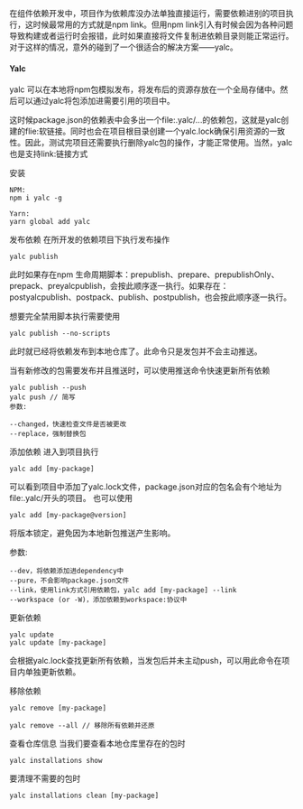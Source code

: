 在组件依赖开发中，项目作为依赖库没办法单独直接运行，需要依赖进别的项目执行，这时候最常用的方式就是npm link。但用npm link引入有时候会因为各种问题导致构建或者运行时会报错，此时如果直接将文件复制进依赖目录则能正常运行。对于这样的情况，意外的碰到了一个很适合的解决方案——yalc。

#### Yalc
yalc 可以在本地将npm包模拟发布，将发布后的资源存放在一个全局存储中。然后可以通过yalc将包添加进需要引用的项目中。

这时候package.json的依赖表中会多出一个file:.yalc/...的依赖包，这就是yalc创建的flie:软链接。同时也会在项目根目录创建一个yalc.lock确保引用资源的一致性。因此，测试完项目还需要执行删除yalc包的操作，才能正常使用。当然，yalc也是支持link:链接方式

安装
```
NPM:
npm i yalc -g

Yarn:
yarn global add yalc
```
发布依赖
在所开发的依赖项目下执行发布操作
```
yalc publish
```
此时如果存在npm 生命周期脚本：prepublish、prepare、prepublishOnly、prepack、preyalcpublish，会按此顺序逐一执行。如果存在：postyalcpublish、postpack、publish、postpublish，也会按此顺序逐一执行。

想要完全禁用脚本执行需要使用
```
yalc publish --no-scripts
```
此时就已经将依赖发布到本地仓库了。此命令只是发包并不会主动推送。

当有新修改的包需要发布并且推送时，可以使用推送命令快速更新所有依赖
```
yalc publish --push
yalc push // 简写
参数:

--changed，快速检查文件是否被更改
--replace，强制替换包
```
添加依赖
进入到项目执行
```
yalc add [my-package]
```
可以看到项目中添加了yalc.lock文件，package.json对应的包名会有个地址为file:.yalc/开头的项目。
也可以使用
```
yalc add [my-package@version]
```
将版本锁定，避免因为本地新包推送产生影响。

参数:
```
--dev，将依赖添加进dependency中
--pure，不会影响package.json文件
--link，使用link方式引用依赖包，yalc add [my-package] --link
--workspace (or -W)，添加依赖到workspace:协议中
```
更新依赖
```
yalc update
yalc update [my-package]
```
会根据yalc.lock查找更新所有依赖，当发包后并未主动push，可以用此命令在项目内单独更新依赖。

移除依赖
```
yalc remove [my-package]

yalc remove --all // 移除所有依赖并还原
```
查看仓库信息
当我们要查看本地仓库里存在的包时
```
yalc installations show
```
要清理不需要的包时

```
yalc installations clean [my-package]
```